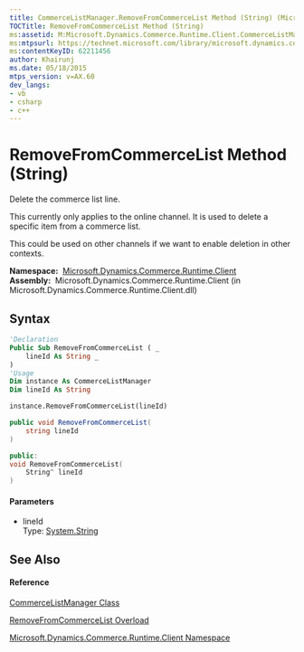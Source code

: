 ```yaml
---
title: CommerceListManager.RemoveFromCommerceList Method (String) (Microsoft.Dynamics.Commerce.Runtime.Client)
TOCTitle: RemoveFromCommerceList Method (String)
ms:assetid: M:Microsoft.Dynamics.Commerce.Runtime.Client.CommerceListManager.RemoveFromCommerceList(System.String)
ms:mtpsurl: https://technet.microsoft.com/library/microsoft.dynamics.commerce.runtime.client.commercelistmanager.removefromcommercelist(v=AX.60)
ms:contentKeyID: 62211456
author: Khairunj
ms.date: 05/18/2015
mtps_version: v=AX.60
dev_langs:
- vb
- csharp
- c++
---
```


# RemoveFromCommerceList Method (String)

Delete the commerce list line.

This currently only applies to the online channel. It is used to delete a specific item from a commerce list.

This could be used on other channels if we want to enable deletion in other contexts.

**Namespace:**  [Microsoft.Dynamics.Commerce.Runtime.Client](microsoft-dynamics-commerce-runtime-client-namespace.md)  
**Assembly:**  Microsoft.Dynamics.Commerce.Runtime.Client (in Microsoft.Dynamics.Commerce.Runtime.Client.dll)

## Syntax

``` vb
'Declaration
Public Sub RemoveFromCommerceList ( _
    lineId As String _
)
'Usage
Dim instance As CommerceListManager
Dim lineId As String

instance.RemoveFromCommerceList(lineId)
```

``` csharp
public void RemoveFromCommerceList(
    string lineId
)
```

``` c++
public:
void RemoveFromCommerceList(
    String^ lineId
)
```

#### Parameters

  - lineId  
    Type: [System.String](https://technet.microsoft.com/library/s1wwdcbf\(v=ax.60\))  

## See Also

#### Reference

[CommerceListManager Class](commercelistmanager-class-microsoft-dynamics-commerce-runtime-client.md)

[RemoveFromCommerceList Overload](commercelistmanager-removefromcommercelist-method-microsoft-dynamics-commerce-runtime-client.md)

[Microsoft.Dynamics.Commerce.Runtime.Client Namespace](microsoft-dynamics-commerce-runtime-client-namespace.md)


